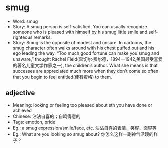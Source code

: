# smug

- Word: smug
- Story: A smug person is self-satisfied. You can usually recognize someone who is pleased with himself by his smug little smile and self-righteous remarks.
- Story: Smug is the opposite of modest and unsure. In cartoons, the smug character often walks around with his chest puffed out and his ego leading the way. “Too much good fortune can make you smug and unaware,” thought Rachel Field(雷切尔·费尔德，1894—1942,美国最受喜爱的著名儿童文学作家之一), the children’s author. What she means is that successes are appreciated much more when they don't come so often that you begin to feel entitled(使有资格) to them.

## adjective

- Meaning: looking or feeling too pleased about sth you have done or achieved
- Chinese: 沾沾自喜的；自鸣得意的
- Tags: emotion, pride
- Eg.: a smug expression/smile/face, etc. 沾沾自喜的表情、笑容、面容等
- Eg.: What are you looking so smug about? 你怎么这样一副神气活现的样子？

